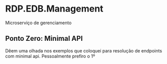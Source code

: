 # RDP.EDB.Management
Microserviço de gerenciamento

## Ponto Zero: Minimal API
Dêem uma olhada nos exemplos que coloquei para resolução de endpoints com minimal api. Pessoalmente prefiro o 1º
